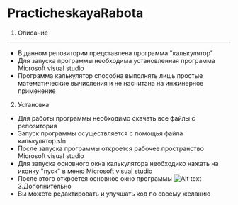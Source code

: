 # PracticheskayaRabota
1. Описание
----------------------------------------------------------
* В данном репозитории представлена программа "калькулятор"
* Для запуска программы необходима установленная программа Microsoft visual studio
* Программа калькулятор способна выполнять лишь простые математические вычисления и не насчитана на инжинерное применение

2. Установка
* Для работы программы необходимо скачать все файлы с репозитория
* Запуск программы осуществляется с помощья файла калькулятор.sln
* После запуска программы откроется рабочее пространство Microsoft visual studio
* Для запуска основного окна калькулятора необходико нажать на иконку "пуск" в меню Microsoft visual studio
* После этого откроется основное окно программы 
 ![Alt text](https://sun9-23.userapi.com/impg/k3zZ6Gc57teS0HJwk2lJUSZMEqSo02dtOUKqSQ/TYNVVfsvx68.jpg?size=343x461&quality=96&sign=0920ed808dacf7a7ab47701eb78f4c6c&type=album)
3.Дополнительно
* Вы можете редактировать и улучшать код по своему желанию
